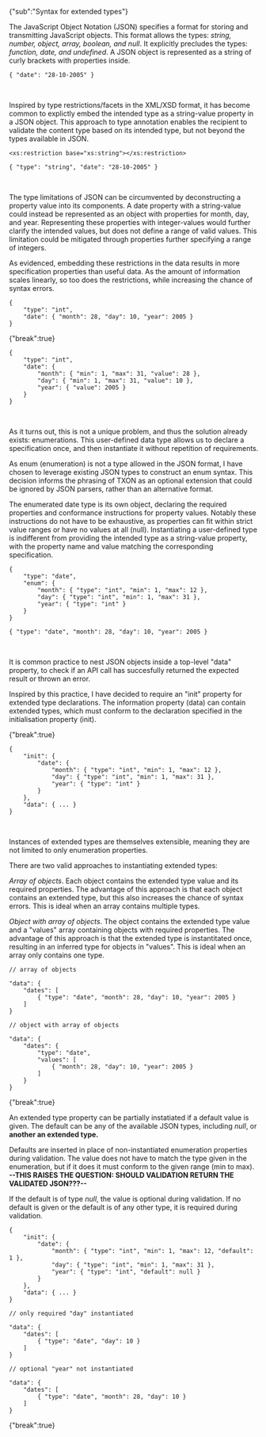 {"sub":"Syntax for extended types"}

The JavaScript Object Notation (JSON) specifies a format for storing and transmitting JavaScript objects. This format allows the types: *string, number, object, array, boolean, and null*. It explicitly precludes the types: *function, date, and undefined*. A JSON object is represented as a string of curly brackets with properties inside.

```
{ "date": "28-10-2005" }
```

<br>

Inspired by type restrictions/facets in the XML/XSD format, it has become common to explictly embed the intended type as a string-value property in a JSON object. This approach to type annotation enables the recipient to validate the content type based on its intended type, but not beyond the types available in JSON.

```
<xs:restriction base="xs:string"></xs:restriction>
```
```
{ "type": "string", "date": "28-10-2005" }
```

<br>

The type limitations of JSON can be circumvented by deconstructing a property value into its components. A date property with a string-value could instead be represented as an object with properties for month, day, and year. Representing these properties with integer-values would further clarify the intended values, but does not define a range of valid values. This limitation could be mitigated through properties further specifying a range of integers.

As evidenced, embedding these restrictions in the data results in more specification properties than useful data. As the amount of information scales linearly, so too does the restrictions, while increasing the chance of syntax errors.

```
{
    "type": "int",
    "date": { "month": 28, "day": 10, "year": 2005 }
}
```

{"break":true}

```
{
    "type": "int",
    "date": {
        "month": { "min": 1, "max": 31, "value": 28 },
        "day": { "min": 1, "max": 31, "value": 10 },
        "year": { "value": 2005 }
    }
}
```

<br>

As it turns out, this is not a unique problem, and thus the solution already exists: enumerations. This user-defined data type allows us to declare a specification once, and then instantiate it without repetition of requirements.

As enum (enumeration) is not a type allowed in the JSON format, I have chosen to leverage existing JSON types to construct an enum syntax. This decision informs the phrasing of TXON as an optional extension that could be ignored by JSON parsers, rather than an alternative format.

The enumerated date type is its own object, declaring the required properties and conformance instructions for property values. Notably these instructions do not have to be exhaustive, as properties can fit within strict value ranges or have no values at all (null). Instantiating a user-defined type is indifferent from providing the intended type as a string-value property, with the property name and value matching the corresponding specification.

```
{
    "type": "date",
    "enum": {
        "month": { "type": "int", "min": 1, "max": 12 },
        "day": { "type": "int", "min": 1, "max": 31 },
        "year": { "type": "int" }
    }
}
```
```
{ "type": "date", "month": 28, "day": 10, "year": 2005 }
```

<br>

It is common practice to nest JSON objects inside a top-level "data" property, to check if an API call has succesfully returned the expected result or thrown an error.

Inspired by this practice, I have decided to require an "init" property for extended type declarations. The information property (data) can contain extended types, which must conform to the declaration specified in the initialisation property (init).

{"break":true}

```
{
    "init": {
        "date": {
            "month": { "type": "int", "min": 1, "max": 12 },
            "day": { "type": "int", "min": 1, "max": 31 },
            "year": { "type": "int" }
        }
    },
    "data": { ... }
}
```

<br>

Instances of extended types are themselves extensible, meaning they are not limited to only enumeration properties.

There are two valid approaches to instantiating extended types:

*Array of objects*. Each object contains the extended type value and its required properties. The advantage of this approach is that each object contains an extended type, but this also increases the chance of syntax errors. This is ideal when an array contains multiple types.

*Object with array of objects*. The object contains the extended type value and a "values" array containing objects with required properties. The advantage of this approach is that the extended type is instantitated once, resulting in an inferred type for objects in "values". This is ideal when an array only contains one type.

```
// array of objects

"data": {
    "dates": [
        { "type": "date", "month": 28, "day": 10, "year": 2005 }
    ]
}
```
```
// object with array of objects

"data": {
    "dates": {
        "type": "date",
        "values": [
            { "month": 28, "day": 10, "year": 2005 }
        ]
    }
}
```

{"break":true}

An extended type property can be partially instatiated if a default value is given. The default can be any of the available JSON types, including *null*, or **another an extended type.**

Defaults are inserted in place of non-instantiated enumeration properties during validation. The value does not have to match the type given in the enumeration, but if it does it must conform to the given range (min to max). **--THIS RAISES THE QUESTION: SHOULD VALIDATION RETURN THE VALIDATED JSON???--**

If the default is of type *null*, the value is optional during validation. If no default is given or the default is of any other type, it is required during validation.

```
{
    "init": {
        "date": {
            "month": { "type": "int", "min": 1, "max": 12, "default": 1 },
            "day": { "type": "int", "min": 1, "max": 31 },
            "year": { "type": "int", "default": null }
        }
    },
    "data": { ... }
}
```
```
// only required "day" instantiated

"data": {
    "dates": [
        { "type": "date", "day": 10 }
    ]
}
```
```
// optional "year" not instantiated

"data": {
    "dates": [
        { "type": "date", "month": 28, "day": 10 }
    ]
}
```

{"break":true}